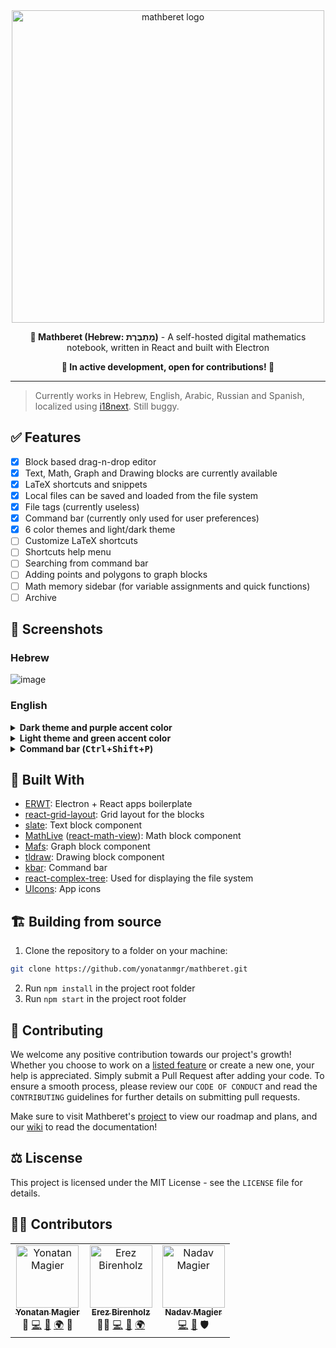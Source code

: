 <div align="center">
<img width=500 src="https://i.imgur.com/M4tds7u.png" alt="mathberet logo">
<p><b>📝 Mathberet (Hebrew: מַתְבֶּרֶת)</b> - A self-hosted digital mathematics notebook, written in React and built with Electron</p>
<p><b>🚧 In active development, open for contributions! 🚧</b></p>
</div>

---

> Currently works in Hebrew, English, Arabic, Russian and Spanish, localized using [i18next](https://github.com/i18next/i18next). Still buggy.

## :white_check_mark: Features

- [x] Block based drag-n-drop editor
- [x] Text, Math, Graph and Drawing blocks are currently available
- [x] LaTeX shortcuts and snippets
- [x] Local files can be saved and loaded from the file system
- [x] File tags (currently useless)
- [x] Command bar (currently only used for user preferences)
- [x] 6 color themes and light/dark theme
- [ ] Customize LaTeX shortcuts
- [ ] Shortcuts help menu
- [ ] Searching from command bar
- [ ] Adding points and polygons to graph blocks
- [ ] Math memory sidebar (for variable assignments and quick functions)
- [ ] Archive

## :camera_flash: Screenshots

### Hebrew

![image](https://user-images.githubusercontent.com/31913495/225077627-82fa032c-88e7-4e25-971f-98a37a436d40.jpg)
</details>

### English

<details><summary><b>Dark theme and purple accent color</b></summary>

![image](https://user-images.githubusercontent.com/31913495/225168731-13afd8f2-7e17-448d-a434-5b6bd1f43494.png)
</details>

<details><summary><b>Light theme and green accent color</b></summary>

![image](https://user-images.githubusercontent.com/31913495/225170025-65b7cde0-434d-4c66-8d9a-1c9237a92f3b.png)
</details>

<details><summary><b>Command bar (<kbd>Ctrl</kbd>+<kbd>Shift</kbd>+<kbd>P</kbd>)</b></summary>

![image](https://user-images.githubusercontent.com/31913495/225170120-e3dcdeb3-bdf2-4fa9-80dc-f2ebbfe2051b.png)
</details>

## :bricks: Built With

- [ERWT](https://github.com/codesbiome/electron-react-webpack-typescript-2023): Electron + React apps boilerplate
- [react-grid-layout](https://github.com/react-grid-layout/react-grid-layout): Grid layout for the blocks
- [slate](https://github.com/ianstormtaylor/slate): Text block component
- [MathLive](https://cortexjs.io/mathlive/) ([react-math-view](https://github.com/arnog/react-mathlive)): Math block component
- [Mafs](https://mafs.dev/): Graph block component
- [tldraw](https://github.com/tldraw/tldraw): Drawing block component
- [kbar](https://kbar.vercel.app/): Command bar
- [react-complex-tree](https://rct.lukasbach.com/): Used for displaying the file system
- [UIcons](https://github.com/freepik-company/flaticon-uicons): App icons

## :building_construction: Building from source

1. Clone the repository to a folder on your machine:
```bash
git clone https://github.com/yonatanmgr/mathberet.git
```
2. Run `npm install` in the project root folder
3. Run `npm start` in the project root folder

## :handshake: Contributing

We welcome any positive contribution towards our project's growth! Whether you choose to work on a [listed feature](https://github.com/yonatanmgr/mathberet#white_check_mark-features) or create a new one, your help is appreciated. Simply submit a Pull Request after adding your code. To ensure a smooth process, please review our `CODE OF CONDUCT` and read the `CONTRIBUTING` guidelines for further details on submitting pull requests.

Make sure to visit Mathberet's [project](https://github.com/users/yonatanmgr/projects/2) to view our roadmap and plans, and our [wiki](https://github.com/yonatanmgr/mathberet/wiki/%F0%9F%8F%A0-Home) to read the documentation!

## :balance_scale: Liscense

This project is licensed under the MIT License - see the `LICENSE` file for details.

## :technologist: Contributors

<table>
  <tbody>
    <tr>
      <td align="center"><a href="https://github.com/yonatanmgr"><img src="https://avatars.githubusercontent.com/u/31913495?v=3?s=100" width="100px;" alt="Yonatan Magier"/><br /><sub><b>Yonatan Magier</b></sub></a><br />
        <span title="Ideas & Planning">🤔</span>
        <a href="https://github.com/yonatanmgr/mathberet/commits?author=yonatanmgr" title="Code">💻</a>
        <a href="https://github.com/yonatanmgr/mathberet/commits?author=yonatanmgr" title="Maintenance">🚧</a>
        <a href="https://github.com/yonatanmgr/mathberet/tree/master/src/common/locals" title="Translation">🌍</a>
        <span title="Design">🎨</span>
      </td>
      <td align="center"><a href="https://github.com/ErezBiren"><img src="https://avatars.githubusercontent.com/u/7828909?v=3?s=100" width="100px;" alt="Erez Birenholz"/><br /><sub><b>Erez Birenholz</b></sub></a><br />
        <span title="Mentoring">🧑‍🏫</span>
        <a href="https://github.com/yonatanmgr/mathberet/commits?author=ErezBiren" title="Code">💻</a>
        <a href="https://github.com/yonatanmgr/mathberet/commits?author=ErezBiren" title="Maintenance">🚧</a>
        <a href="https://github.com/yonatanmgr/mathberet/tree/master/src/common/locals" title="Translation">🌍</a>
      </td>
      <td align="center"><a href="https://github.com/Nadav0077"><img src="https://avatars.githubusercontent.com/u/18245584?v=3?s=100" width="100px;" alt="Nadav Magier"/><br /><sub><b>Nadav Magier</b></sub></a><br />
        <a href="https://github.com/yonatanmgr/mathberet/commits?author=Nadav0077" title="Code">💻</a>
        <a href="https://github.com/yonatanmgr/mathberet/commits?author=Nadav0077" title="Maintenance">🚧</a>
        <span title="Security">🛡️</span>
      </td>
    </tr>
  </tbody>
</table>
